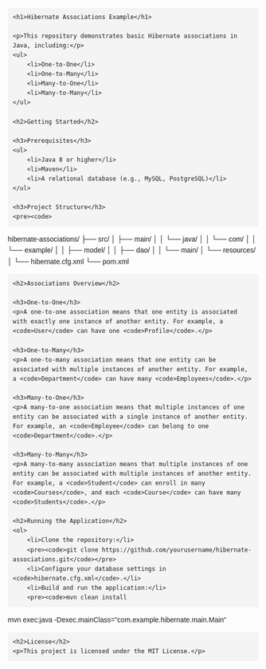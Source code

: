 <!DOCTYPE html>
<html lang="en">
<head>
    <meta charset="UTF-8">
    <meta name="viewport" content="width=device-width, initial-scale=1.0">
    <title>Hibernate Associations Example</title>
    <style>
        body {
            font-family: Arial, sans-serif;
            line-height: 1.6;
            margin: 20px;
        }
        h1, h2, h3 {
            color: #333;
        }
        code {
            background-color: #f4f4f4;
            padding: 2px 4px;
            border-radius: 4px;
        }
        pre {
            background-color: #f4f4f4;
            padding: 10px;
            border-radius: 4px;
            overflow-x: auto;
        }
    </style>
</head>
<body>

    <h1>Hibernate Associations Example</h1>

    <p>This repository demonstrates basic Hibernate associations in Java, including:</p>
    <ul>
        <li>One-to-One</li>
        <li>One-to-Many</li>
        <li>Many-to-One</li>
        <li>Many-to-Many</li>
    </ul>

    <h2>Getting Started</h2>

    <h3>Prerequisites</h3>
    <ul>
        <li>Java 8 or higher</li>
        <li>Maven</li>
        <li>A relational database (e.g., MySQL, PostgreSQL)</li>
    </ul>

    <h3>Project Structure</h3>
    <pre><code>
hibernate-associations/
├── src/
│   ├── main/
│   │   └── java/
│   │       └── com/
│   │           └── example/
│   │               ├── model/
│   │               ├── dao/
│   │               └── main/
│   └── resources/
│       └── hibernate.cfg.xml
└── pom.xml
    </code></pre>

    <h2>Associations Overview</h2>

    <h3>One-to-One</h3>
    <p>A one-to-one association means that one entity is associated with exactly one instance of another entity. For example, a <code>User</code> can have one <code>Profile</code>.</p>

    <h3>One-to-Many</h3>
    <p>A one-to-many association means that one entity can be associated with multiple instances of another entity. For example, a <code>Department</code> can have many <code>Employees</code>.</p>

    <h3>Many-to-One</h3>
    <p>A many-to-one association means that multiple instances of one entity can be associated with a single instance of another entity. For example, an <code>Employee</code> can belong to one <code>Department</code>.</p>

    <h3>Many-to-Many</h3>
    <p>A many-to-many association means that multiple instances of one entity can be associated with multiple instances of another entity. For example, a <code>Student</code> can enroll in many <code>Courses</code>, and each <code>Course</code> can have many <code>Students</code>.</p>

    <h2>Running the Application</h2>
    <ol>
        <li>Clone the repository:</li>
        <pre><code>git clone https://github.com/yourusername/hibernate-associations.git</code></pre>
        <li>Configure your database settings in <code>hibernate.cfg.xml</code>.</li>
        <li>Build and run the application:</li>
        <pre><code>mvn clean install
mvn exec:java -Dexec.mainClass="com.example.hibernate.main.Main"</code></pre>
    </ol>

    <h2>License</h2>
    <p>This project is licensed under the MIT License.</p>

</body>
</html>
